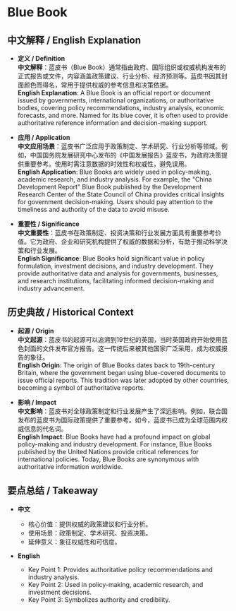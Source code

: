 # Blue Book

## 中文解释 / English Explanation

* **定义 / Definition**  
  **中文解释**：蓝皮书（Blue Book）通常指由政府、国际组织或权威机构发布的正式报告或文件，内容涵盖政策建议、行业分析、经济预测等。蓝皮书因其封面颜色而得名，常用于提供权威的参考信息和决策依据。  
  **English Explanation**: A Blue Book is an official report or document issued by governments, international organizations, or authoritative bodies, covering policy recommendations, industry analysis, economic forecasts, and more. Named for its blue cover, it is often used to provide authoritative reference information and decision-making support.

* **应用 / Application**  
  **中文应用场景**：蓝皮书广泛应用于政策制定、学术研究、行业分析等领域。例如，中国国务院发展研究中心发布的《中国发展报告》蓝皮书，为政府决策提供重要参考。使用时需注意数据的时效性和权威性，避免误用。  
  **English Application**: Blue Books are widely used in policy-making, academic research, and industry analysis. For example, the "China Development Report" Blue Book published by the Development Research Center of the State Council of China provides critical insights for government decision-making. Users should pay attention to the timeliness and authority of the data to avoid misuse.

* **重要性 / Significance**  
  **中文重要性**：蓝皮书在政策制定、投资决策和行业发展方面具有重要参考价值。它为政府、企业和研究机构提供了权威的数据和分析，有助于推动科学决策和行业发展。  
  **English Significance**: Blue Books hold significant value in policy formulation, investment decisions, and industry development. They provide authoritative data and analysis for governments, businesses, and research institutions, facilitating informed decision-making and industry advancement.

## 历史典故 / Historical Context

* **起源 / Origin**  
  **中文起源**：蓝皮书的起源可以追溯到19世纪的英国，当时英国政府开始使用蓝色封面的文件发布官方报告。这一传统后来被其他国家广泛采用，成为权威报告的象征。  
  **English Origin**: The origin of Blue Books dates back to 19th-century Britain, where the government began using blue-covered documents to issue official reports. This tradition was later adopted by other countries, becoming a symbol of authoritative reports.

* **影响 / Impact**  
  **中文影响**：蓝皮书对全球政策制定和行业发展产生了深远影响。例如，联合国发布的蓝皮书为国际政策提供了重要参考。如今，蓝皮书已成为全球范围内权威信息的代名词。  
  **English Impact**: Blue Books have had a profound impact on global policy-making and industry development. For instance, Blue Books published by the United Nations provide critical references for international policies. Today, Blue Books are synonymous with authoritative information worldwide.

## 要点总结 / Takeaway

* **中文**  
  - 核心价值：提供权威的政策建议和行业分析。  
  - 使用场景：政策制定、学术研究、投资决策。  
  - 延伸意义：象征权威性和可信度。

* **English**  
  - Key Point 1: Provides authoritative policy recommendations and industry analysis.  
  - Key Point 2: Used in policy-making, academic research, and investment decisions.  
  - Key Point 3: Symbolizes authority and credibility.